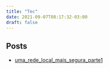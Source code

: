 ```yaml
---
title: "Tec"
date: 2021-09-07T08:17:32-03:00
draft: false
---
```


## Posts

- [uma_rede_local_mais_segura_parte1](/posts/uma_rede_local_mais_segura_parte1/)

